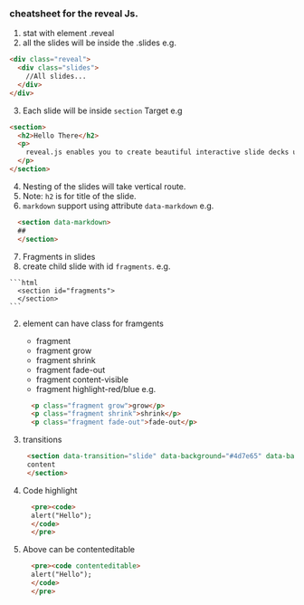 ### cheatsheet for the reveal Js.

1. stat with element .reveal
2. all the slides will be inside the .slides
  e.g.
  ```html
  <div class="reveal">
    <div class="slides">
      //All slides...
    </div>
  </div>
  ```

3. Each slide will be inside `section` Target
  e.g
  ```html
  <section>
    <h2>Hello There</h2>
    <p>
      reveal.js enables you to create beautiful interactive slide decks using HTML. This presentation will show you examples of what it can do.
    </p>
  </section>

  ```  

4. Nesting of the slides will take vertical route.
5. Note: `h2` is for title of the slide.
6. `markdown` support using attribute `data-markdown`
  e.g.
  ```html
    <section data-markdown>
    ##
    </section>
  ```
7. Fragments in slides
  1. create child slide with id `fragments`.
    e.g.

    ```html
      <section id="fragments">
      </section>
    ```
  2. element can have class for framgents
      - fragment
      - fragment grow
      - fragment shrink
      - fragment fade-out
      - fragment content-visible
      - fragment highlight-red/blue
      e.g.

      ```html
        <p class="fragment grow">grow</p>
        <p class="fragment shrink">shrink</p>
        <p class="fragment fade-out">fade-out</p>

      ```
8. transitions
    ```html
     <section data-transition="slide" data-background="#4d7e65" data-background-transition="zoom">
     content
     </section>
    ```
9. Code highlight
    ```html
      <pre><code>
      alert("Hello");
      </code>
      </pre>
    ```
10. Above can be contenteditable
    ```html
      <pre><code contenteditable>
      alert("Hello");
      </code>
      </pre>
    ```  
